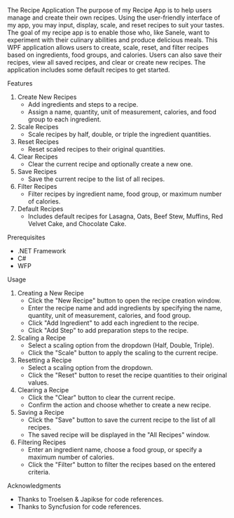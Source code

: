 The Recipe Application
The purpose of my Recipe App is to help users manage and create their own recipes. Using the user-friendly interface of my app, you may input, display, scale, and reset recipes to suit your tastes. The goal of my recipe app is to enable those who, like Sanele, want to experiment with their culinary abilities and produce delicious meals.
This WPF application allows users to create, scale, reset, and filter recipes based on ingredients, food groups, and calories. Users can also save their recipes, view all saved recipes, and clear or create new recipes. The application includes some default recipes to get started.

Features
1. Create New Recipes
    * Add ingredients and steps to a recipe.
    * Assign a name, quantity, unit of measurement, calories, and food group to each ingredient.
2. Scale Recipes
    * Scale recipes by half, double, or triple the ingredient quantities.
3. Reset Recipes
    * Reset scaled recipes to their original quantities.
4. Clear Recipes
    * Clear the current recipe and optionally create a new one.
5. Save Recipes
    * Save the current recipe to the list of all recipes.
6. Filter Recipes
    * Filter recipes by ingredient name, food group, or maximum number of calories.
7. Default Recipes
    * Includes default recipes for Lasagna, Oats, Beef Stew, Muffins, Red Velvet Cake, and Chocolate Cake.

Prerequisites
* .NET Framework
* C#
* WFP

Usage
1. Creating a New Recipe
    * Click the "New Recipe" button to open the recipe creation window.
    * Enter the recipe name and add ingredients by specifying the name, quantity, unit of measurement, calories, and food group.
    * Click "Add Ingredient" to add each ingredient to the recipe.
    * Click "Add Step" to add preparation steps to the recipe.
2. Scaling a Recipe
    * Select a scaling option from the dropdown (Half, Double, Triple).
    * Click the "Scale" button to apply the scaling to the current recipe.
3. Resetting a Recipe
    * Select a scaling option from the dropdown.
    * Click the "Reset" button to reset the recipe quantities to their original values.
4. Clearing a Recipe
    * Click the "Clear" button to clear the current recipe.
    * Confirm the action and choose whether to create a new recipe.
5. Saving a Recipe
    * Click the "Save" button to save the current recipe to the list of all recipes.
    * The saved recipe will be displayed in the "All Recipes" window.
6. Filtering Recipes
    * Enter an ingredient name, choose a food group, or specify a maximum number of calories.
    * Click the "Filter" button to filter the recipes based on the entered criteria.


Acknowledgments
* Thanks to Troelsen & Japikse for code references.
* Thanks to Syncfusion for code references.
